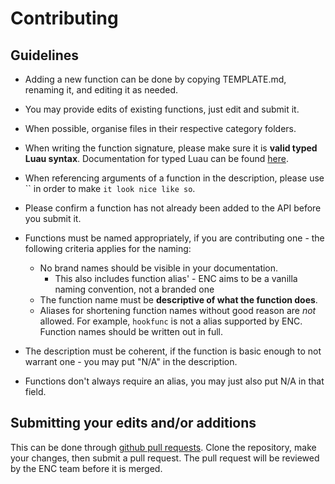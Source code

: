 # Contributing

## Guidelines
* Adding a new function can be done by copying TEMPLATE.md, renaming it, and editing it as needed.
* You may provide edits of existing functions, just edit and submit it.
* When possible, organise files in their respective category folders.
* When writing the function signature, please make sure it is **valid typed Luau syntax**. Documentation for typed Luau can be found [here](https://luau-lang.org/typecheck#union-types).
* When referencing arguments of a function in the description, please use `` in order to make `it look nice like so`.
* Please confirm a function has not already been added to the API before you submit it.

* Functions must be named appropriately, if you are contributing one - the following criteria applies for the naming:
  * No brand names should be visible in your documentation.
    * This also includes function alias' - ENC aims to be a vanilla naming convention, not a branded one
   * The function name must be **descriptive of what the function does**.
   * Aliases for shortening function names without good reason are *not* allowed. For example, `hookfunc` is not a alias supported by ENC. Function names should be written out in full.
  
* The description must be coherent, if the function is basic enough to not warrant one - you may put "N/A" in the description.
* Functions don't always require an alias, you may just also put N/A in that field.

## Submitting your edits and/or additions
This can be done through [github pull requests](https://docs.github.com/en/pull-requests/collaborating-with-pull-requests/proposing-changes-to-your-work-with-pull-requests/about-pull-requests). Clone the repository, make your changes, then submit a pull request. The pull request will be reviewed by the ENC team before it is merged.
